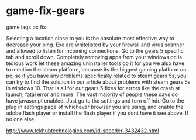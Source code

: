 # game-fix-gears

game lags pc fix

Selecting a location close to you is the absolute most effective way to decrease your ping. Exe are whitelisted by your firewall and virus scanner and allowed to listen for incoming connections. Go to the gears 5 specific tab and scroll down. Completely removing apps from your windows pc is tedious work let these amazing uninstaller tools do it for you we also have to mention the steam platform, because its the biggest gaming platform on pc, so if you have any problems specifically related to steam gears 5s, you can try to find the solution in our article about problems with steam gears 5s in windows 10. That is all for our gears 5 fixes for errors like the crash at launch, fatal error and more. The vast majority of people these days do have javascript enabled. Just go to the settings and turn off hdr. Go to the plug in settings page of whichever browser you are using, and enable the adobe flash player or install the flash player if you dont have it see above. If no one else.

http://www.tekhubtechnologies.com/id-speeder-3432432.html

